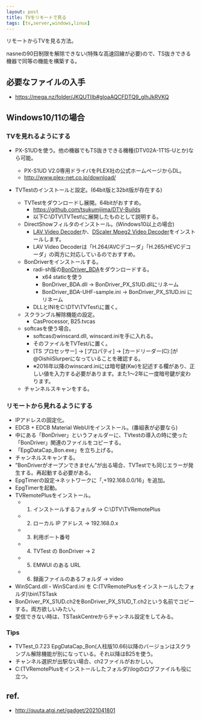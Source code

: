 ```yaml
---
layout: post
title: TVをリモートで見る
tags: [tv,server,windows,linux]
---
```


リモートからTVを見る方法。

nasneの90日制限を解除できない(特殊な高速回線が必要)ので、TS抜きできる機器で同等の機能を構築する。

## 必要なファイルの入手

* https://mega.nz/folder/JKQUTIIb#gloaAQCFDTQ9_gIhJkRVKQ

## Windows10/11の場合
### TVを見れるようにする

* PX-S1UDを使う。他の機器でもTS抜きできる機種(DTV02A-1T1S-Uとか)なら可能。
  * PX-S1UD V2.0専用ドライバをPLEX社の公式ホームページからDL。
  * http://www.plex-net.co.jp/download/

* TVTestのインストールと設定。(64bit版と32bit版が存在する)
  * TVTestをダウンロードし展開。64bitがおすすめ。
    * https://github.com/tsukumijima/DTV-Builds
    * 以下C:\DTV\TVTest\に展開したものとして説明する。
  * DirectShowフィルタのインストール。(Windows10以上の場合)
    * [LAV Video Decoder](https://github.com/Nevcairiel/LAVFilters/releases)か、[DScaler Mpeg2 Video Decoder](https://www.free-codecs.com/download/dscaler_mpeg_filters.htm)をインストールします。
    * LAV Video Decoderは「H.264/AVCデコーダ」「H.265/HEVCデコーダ」の両方に対応しているのでおすすめ。
  * BonDriverをインストールする。
    * radi-sh版の[BonDriver_BDA](https://github.com/radi-sh/BonDriver_BDA/releases)をダウンロードする。
      * x64 staticを使う
      * BonDriver_BDA.dll → BonDriver_PX_S1UD.dllにリネーム
      * BonDriver_BDA-UHF-sample.ini → BonDriver_PX_S1UD.ini にリネーム
    * DLLとINIをC:\DTV\TVTest\に置く。
  * スクランブル解除機能の設定。
    * CasProcessor, B25.tvcas
  * softcasを使う場合。
    * softcasのwinscard.dll, winscard.iniを手に入れる。
    * そのファイルをTVTest/に置く。
    *  [TS プロセッサー] → [プロパティ] → [カードリーダー(C):]が@OishiiSlurperになっていることを確認する。
    * ※2016年以降のwinscard.iniには暗号鍵(Kw)を記述する欄があり、正しい値を入力する必要があります。また1～2年に一度暗号鍵が変わります。
  * チャンネルスキャンをする。

### リモートから見れるようにする

* IPアドレスの固定化。
* EDCB + EDCB Material WebUIをインストール。(番組表が必要なら)
 * 中にある「BonDriver」というフォルダーに、TVtestの導入の時に使った「BonDriver」関連のファイルをコピーする。
 * 「EpgDataCap_Bon.exe」を立ち上げる。
 * チャンネルスキャンする。
 * ”BonDriverがオープンできません”が出る場合、TVTestでも同じエラーが発生する。再起動する必要がある。
 * EpgTimerの設定→ネットワークに「,+192.168.0.0/16」を追加。
 * EpgTimerを起動。
* TVRemotePlusをインストール。
  * 1. インストールするフォルダ → C:\DTV\TVRemotePlus
  * 2. ローカル IP アドレス → 192.168.0.x
  * 3. 利用ポート番号
  * 4. TVTest の BonDriver → 2
  * 5. EMWUI のある URL
  * 6. 録画ファイルのあるフォルダ → video
 * WinSCard.dll・WinSCard.ini を C:\(TVRemotePlusをインストールしたフォルダ)\bin\TSTask
 * BonDriver_PX_S1UD.ch2をBonDriver_PX_S1UD_T.ch2という名前でコピーする。両方欲しいみたい。
 * 受信できない時は、TSTaskCentreからチャンネル設定をしてみる。

### Tips

* TVTest_0.7.23 EpgDataCap_Bon(人柱版10.66)以降のバージョンはスクランブル解除機能が別になっている。それ以降はB25を使う。
* チャンネル選択が出駅ない場合、ch2ファイルがおかしい。
* C:\(TVRemotePlusをインストールしたフォルダ)\logのログファイルも役に立つ。

## ref.

* http://quuta.atgj.net/gadget/2021041801
